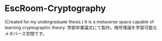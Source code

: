 # EscRoom-Cryptography
(Created for my undergraduate thesis.) It is a metaverse space capable of learning cryptographic theory. 学部卒業論文にて製作。暗号理論を学習可能なメタバース空間です。
